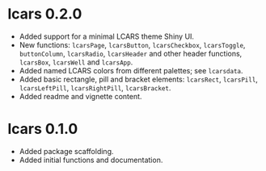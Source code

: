 # lcars 0.2.0

* Added support for a minimal LCARS theme Shiny UI.
* New functions: `lcarsPage`, `lcarsButton`, `lcarsCheckbox`, `lcarsToggle`, `buttonColumn`, `lcarsRadio`, `lcarsHeader` and other header functions, `lcarsBox`, `lcarsWell` and `lcarsApp`.
* Added named LCARS colors from different palettes; see `lcarsdata`.
* Added basic rectangle, pill and bracket elements: `lcarsRect`, `lcarsPill`, `lcarsLeftPill`, `lcarsRightPill`, `lcarsBracket`.
* Added readme and vignette content.

# lcars 0.1.0

* Added package scaffolding.
* Added initial functions and documentation.
